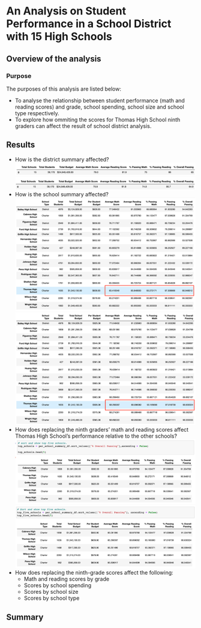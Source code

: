 # An Analysis on Student Performance in a School District with 15 High Schools

## Overview of the analysis
### Purpose
The purposes of this analysis are listed below:
- To analyse the relationship between student performance (math and reading scores) and grade, school spending, school size and school type respectively.
- To explore how ommiting the scores for Thomas High School ninth graders can affect the result of school district analysis.

## Results
- How is the district summary affected?
![District_summary_1](Resources/images/District_summary_1.png)
![District_summary_2](Resources/images/District_summary_2.png)
- How is the school summary affected?
![School_summary_1](Resources/images/School_summary_1.png)
![School_summary_2](Resources/images/School_summary_2.png)
- How does replacing the ninth graders’ math and reading scores affect Thomas High School’s performance relative to the other schools?
![top_five_1](Resources/images/top_five_1.png)
![top_five_2](Resources/images/top_five_2.png)
- How does replacing the ninth-grade scores affect the following:
    - Math and reading scores by grade
    - Scores by school spending
    - Scores by school size
    - Scores by school type
## Summary

